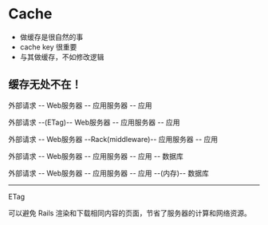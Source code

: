 # Cache

- 做缓存是很自然的事
- cache key 很重要
- 与其做缓存，不如修改逻辑

## 缓存无处不在！

外部请求 -- Web服务器 -- 应用服务器 -- 应用

外部请求 --(ETag)-- Web服务器 -- 应用服务器 -- 应用

外部请求 -- Web服务器 --Rack(middleware)-- 应用服务器 -- 应用

外部请求 -- Web服务器 -- 应用服务器 -- 应用 -- 数据库

外部请求 -- Web服务器 -- 应用服务器 -- 应用 --(内存)-- 数据库

---

ETag

可以避免 Rails 渲染和下载相同内容的页面，节省了服务器的计算和网络资源。
